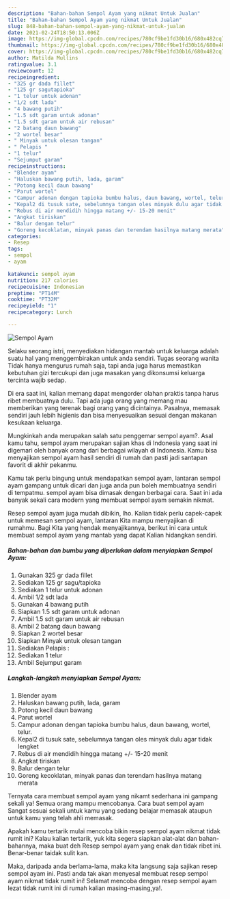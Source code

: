 ```yaml
---
description: "Bahan-bahan Sempol Ayam yang nikmat Untuk Jualan"
title: "Bahan-bahan Sempol Ayam yang nikmat Untuk Jualan"
slug: 848-bahan-bahan-sempol-ayam-yang-nikmat-untuk-jualan
date: 2021-02-24T18:50:13.006Z
image: https://img-global.cpcdn.com/recipes/780cf9be1fd30b16/680x482cq70/sempol-ayam-foto-resep-utama.jpg
thumbnail: https://img-global.cpcdn.com/recipes/780cf9be1fd30b16/680x482cq70/sempol-ayam-foto-resep-utama.jpg
cover: https://img-global.cpcdn.com/recipes/780cf9be1fd30b16/680x482cq70/sempol-ayam-foto-resep-utama.jpg
author: Matilda Mullins
ratingvalue: 3.1
reviewcount: 12
recipeingredient:
- "325 gr dada fillet"
- "125 gr sagutapioka"
- "1 telur untuk adonan"
- "1/2 sdt lada"
- "4 bawang putih"
- "1.5 sdt garam untuk adonan"
- "1.5 sdt garam untuk air rebusan"
- "2 batang daun bawang"
- "2 wortel besar"
- " Minyak untuk olesan tangan"
- " Pelapis "
- "1 telur"
- "Sejumput garam"
recipeinstructions:
- "Blender ayam"
- "Haluskan bawang putih, lada, garam"
- "Potong kecil daun bawang"
- "Parut wortel"
- "Campur adonan dengan tapioka bumbu halus, daun bawang, wortel, telur."
- "Kepal2 di tusuk sate, sebelumnya tangan oles minyak dulu agar tidak lengket"
- "Rebus di air mendidih hingga matang +/- 15-20 menit"
- "Angkat tiriskan"
- "Balur dengan telur"
- "Goreng kecoklatan, minyak panas dan terendam hasilnya matang merata"
categories:
- Resep
tags:
- sempol
- ayam

katakunci: sempol ayam 
nutrition: 217 calories
recipecuisine: Indonesian
preptime: "PT14M"
cooktime: "PT32M"
recipeyield: "1"
recipecategory: Lunch

---
```



![Sempol Ayam](https://img-global.cpcdn.com/recipes/780cf9be1fd30b16/680x482cq70/sempol-ayam-foto-resep-utama.jpg)

Selaku seorang istri, menyediakan hidangan mantab untuk keluarga adalah suatu hal yang menggembirakan untuk anda sendiri. Tugas seorang  wanita Tidak hanya mengurus rumah saja, tapi anda juga harus memastikan kebutuhan gizi tercukupi dan juga masakan yang dikonsumsi keluarga tercinta wajib sedap.

Di era  saat ini, kalian memang dapat mengorder olahan praktis tanpa harus ribet membuatnya dulu. Tapi ada juga orang yang memang mau memberikan yang terenak bagi orang yang dicintainya. Pasalnya, memasak sendiri jauh lebih higienis dan bisa menyesuaikan sesuai dengan makanan kesukaan keluarga. 



Mungkinkah anda merupakan salah satu penggemar sempol ayam?. Asal kamu tahu, sempol ayam merupakan sajian khas di Indonesia yang saat ini digemari oleh banyak orang dari berbagai wilayah di Indonesia. Kamu bisa menyajikan sempol ayam hasil sendiri di rumah dan pasti jadi santapan favorit di akhir pekanmu.

Kamu tak perlu bingung untuk mendapatkan sempol ayam, lantaran sempol ayam gampang untuk dicari dan juga anda pun boleh membuatnya sendiri di tempatmu. sempol ayam bisa dimasak dengan berbagai cara. Saat ini ada banyak sekali cara modern yang membuat sempol ayam semakin nikmat.

Resep sempol ayam juga mudah dibikin, lho. Kalian tidak perlu capek-capek untuk memesan sempol ayam, lantaran Kita mampu menyajikan di rumahmu. Bagi Kita yang hendak menyajikannya, berikut ini cara untuk membuat sempol ayam yang mantab yang dapat Kalian hidangkan sendiri.

<!--inarticleads1-->

##### Bahan-bahan dan bumbu yang diperlukan dalam menyiapkan Sempol Ayam:

1. Gunakan 325 gr dada fillet
1. Sediakan 125 gr sagu/tapioka
1. Sediakan 1 telur untuk adonan
1. Ambil 1/2 sdt lada
1. Gunakan 4 bawang putih
1. Siapkan 1.5 sdt garam untuk adonan
1. Ambil 1.5 sdt garam untuk air rebusan
1. Ambil 2 batang daun bawang
1. Siapkan 2 wortel besar
1. Siapkan  Minyak untuk olesan tangan
1. Sediakan  Pelapis :
1. Sediakan 1 telur
1. Ambil Sejumput garam




<!--inarticleads2-->

##### Langkah-langkah menyiapkan Sempol Ayam:

1. Blender ayam
1. Haluskan bawang putih, lada, garam
1. Potong kecil daun bawang
1. Parut wortel
1. Campur adonan dengan tapioka bumbu halus, daun bawang, wortel, telur.
1. Kepal2 di tusuk sate, sebelumnya tangan oles minyak dulu agar tidak lengket
1. Rebus di air mendidih hingga matang +/- 15-20 menit
1. Angkat tiriskan
1. Balur dengan telur
1. Goreng kecoklatan, minyak panas dan terendam hasilnya matang merata




Ternyata cara membuat sempol ayam yang nikamt sederhana ini gampang sekali ya! Semua orang mampu mencobanya. Cara buat sempol ayam Sangat sesuai sekali untuk kamu yang sedang belajar memasak ataupun untuk kamu yang telah ahli memasak.

Apakah kamu tertarik mulai mencoba bikin resep sempol ayam nikmat tidak rumit ini? Kalau kalian tertarik, yuk kita segera siapkan alat-alat dan bahan-bahannya, maka buat deh Resep sempol ayam yang enak dan tidak ribet ini. Benar-benar taidak sulit kan. 

Maka, daripada anda berlama-lama, maka kita langsung saja sajikan resep sempol ayam ini. Pasti anda tak akan menyesal membuat resep sempol ayam nikmat tidak rumit ini! Selamat mencoba dengan resep sempol ayam lezat tidak rumit ini di rumah kalian masing-masing,ya!.

